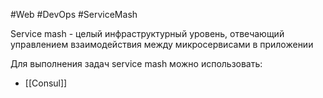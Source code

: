 #Web #DevOps  #ServiceMash

Service mash - целый инфраструктурный уровень, отвечающий управлением взаимодействия между микросервисами в приложении

Для выполнения задач service mash можно использовать:
- [[Consul]]